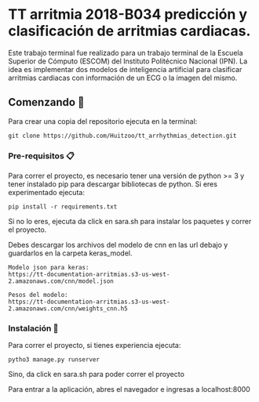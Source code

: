 # TT arritmia 2018-B034 predicción y clasificación de arritmias cardiacas.
Este trabajo terminal fue realizado para un trabajo terminal de la Escuela Superior de Cómputo (ESCOM) del Instituto Politécnico Nacional (IPN).
La idea es implementar dos modelos de inteligencia artificial para clasificar arritmias cardiacas con información de un ECG o la imagen del mismo.
## Comenzando 🚀

Para crear una copia del repositorio ejecuta en la terminal:

```
git clone https://github.com/Huitzoo/tt_arrhythmias_detection.git
```

### Pre-requisitos 📋
Para correr el proyecto, es necesario tener una versión de python >= 3 y tener instalado pip para descargar bibliotecas de python.
Si eres experimentado ejecuta:

```
pip install -r requirements.txt
```
Si no lo eres, ejecuta da click en sara.sh para instalar los paquetes y correr el proyecto.

Debes descargar los archivos del modelo de cnn en las url debajo y guardarlos en la carpeta keras_model.
```
Modelo json para keras:
https://tt-documentation-arritmias.s3-us-west-2.amazonaws.com/cnn/model.json
```
```
Pesos del modelo:
https://tt-documentation-arritmias.s3-us-west-2.amazonaws.com/cnn/weights_cnn.h5
```

### Instalación 🔧

Para correr el proyecto, si tienes experiencia ejecuta:
```
pytho3 manage.py runserver
```
Sino, da click en sara.sh para poder correr el proyecto

Para entrar a la aplicación, abres el navegador e ingresas a localhost:8000
